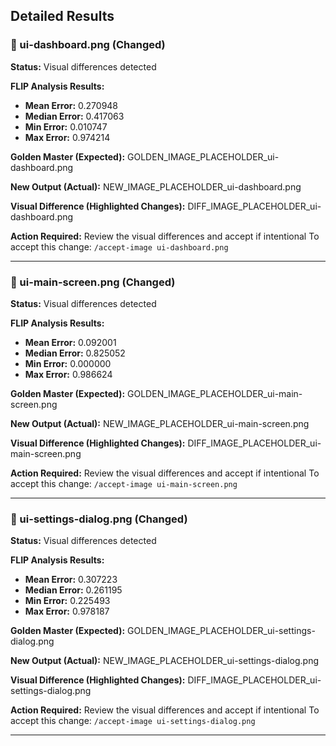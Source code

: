 
## Detailed Results

### 🔄 ui-dashboard.png (Changed)

**Status:** Visual differences detected

**FLIP Analysis Results:**
- **Mean Error:** 0.270948
- **Median Error:** 0.417063
- **Min Error:** 0.010747
- **Max Error:** 0.974214

**Golden Master (Expected):**
GOLDEN_IMAGE_PLACEHOLDER_ui-dashboard.png

**New Output (Actual):**
NEW_IMAGE_PLACEHOLDER_ui-dashboard.png

**Visual Difference (Highlighted Changes):**
DIFF_IMAGE_PLACEHOLDER_ui-dashboard.png

**Action Required:** Review the visual differences and accept if intentional
To accept this change: `/accept-image ui-dashboard.png`

---

### 🔄 ui-main-screen.png (Changed)

**Status:** Visual differences detected

**FLIP Analysis Results:**
- **Mean Error:** 0.092001
- **Median Error:** 0.825052
- **Min Error:** 0.000000
- **Max Error:** 0.986624

**Golden Master (Expected):**
GOLDEN_IMAGE_PLACEHOLDER_ui-main-screen.png

**New Output (Actual):**
NEW_IMAGE_PLACEHOLDER_ui-main-screen.png

**Visual Difference (Highlighted Changes):**
DIFF_IMAGE_PLACEHOLDER_ui-main-screen.png

**Action Required:** Review the visual differences and accept if intentional
To accept this change: `/accept-image ui-main-screen.png`

---

### 🔄 ui-settings-dialog.png (Changed)

**Status:** Visual differences detected

**FLIP Analysis Results:**
- **Mean Error:** 0.307223
- **Median Error:** 0.261195
- **Min Error:** 0.225493
- **Max Error:** 0.978187

**Golden Master (Expected):**
GOLDEN_IMAGE_PLACEHOLDER_ui-settings-dialog.png

**New Output (Actual):**
NEW_IMAGE_PLACEHOLDER_ui-settings-dialog.png

**Visual Difference (Highlighted Changes):**
DIFF_IMAGE_PLACEHOLDER_ui-settings-dialog.png

**Action Required:** Review the visual differences and accept if intentional
To accept this change: `/accept-image ui-settings-dialog.png`

---

